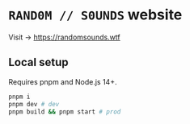 # `RAND0M // S0UNDS` website

Visit -> https://randomsounds.wtf

## Local setup

Requires pnpm and Node.js 14+.

```sh
pnpm i
pnpm dev # dev
pnpm build && pnpm start # prod
```
